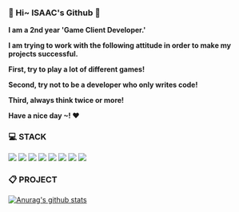 ### 👋 Hi~ ISAAC's Github 👋

**I am a 2nd year 'Game Client Developer.'**

**I am trying to work with the following attitude in order to make my projects successful.**

**First, try to play a lot of different games!**

**Second, try not to be a developer who only writes code!**

**Third, always think twice or more!**

**Have a nice day ~! ❤️**

### 💻 STACK
<img src="https://img.shields.io/badge/c-A8B9CC?style=for-the-badge&logo=c&logoColor=white"> <img src="https://img.shields.io/badge/csharp-239120?style=for-the-badge&logo=csharp&logoColor=white"> <img src="https://img.shields.io/badge/python-3776AB?style=for-the-badge&logo=python&logoColor=white"> <img src="https://img.shields.io/badge/unity3D-41BDF5?style=for-the-badge&logo=unity3D&logoColor=white"> <img src="https://img.shields.io/badge/blender-F5792A?style=for-the-badge&logo=blender&logoColor=white"> <img src="https://img.shields.io/badge/Arduino-00878F?style=for-the-badge&logo=arduino&logoColor=white"> <img src="https://img.shields.io/badge/git-F05032?style=for-the-badge&logo=git&logoColor=white"> <img src="https://img.shields.io/badge/github-181717?style=for-the-badge&logo=github&logoColor=white">

### 📋 PROJECT
[![Anurag's github stats](https://github-readme-stats.vercel.app/api?username=MinJunISAAC)](https://github.com/anuraghazra/github-readme-stats)



